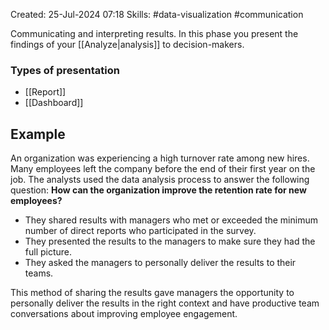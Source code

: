 Created: 25-Jul-2024 07:18
Skills: #data-visualization #communication

Communicating and interpreting results. In this phase you present the findings of your [[Analyze|analysis]] to decision-makers.
### Types of presentation
* [[Report]]
* [[Dashboard]]
## Example
An organization was experiencing a high turnover rate among new hires. Many employees left the company before the end of their first year on the job. The analysts used the data analysis process to answer the following question: **How can the organization improve the retention rate for new employees?**

* They shared results with managers who met or exceeded the minimum number of direct reports who participated in the survey.
* They presented the results to the managers to make sure they had the full picture.
* They asked the managers to personally deliver the results to their teams.

This method of sharing the results gave managers the opportunity to personally deliver the results in the right context and have productive team conversations about improving employee engagement.

